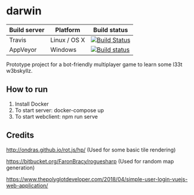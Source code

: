 # darwin

| Build server | Platform     | Build status                                                                                                                              |
| ------------ | ------------ | ----------------------------------------------------------------------------------------------------------------------------------------- |
| Travis       | Linux / OS X | [![Build Status](https://travis-ci.com/hspirdal/darwin.svg?branch=master)](https://travis-ci.com/hspirdal/darwin)                         |
| AppVeyor     | Windows      | [![Build status](https://ci.appveyor.com/api/projects/status/887ya7rhbo9cwpqb?svg=true)](https://ci.appveyor.com/project/hspirdal/darwin) |



Prototype project for a bot-friendly multiplayer game to learn some l33t w3bskyllz.

## How to run
1. Install Docker
2. To start server: docker-compose up
3. To start webclient: npm run serve


## Credits
http://ondras.github.io/rot.js/hp/ (Used for some basic tile rendering)

https://bitbucket.org/FaronBracy/roguesharp (Used for random map generation)

https://www.thepolyglotdeveloper.com/2018/04/simple-user-login-vuejs-web-application/